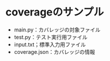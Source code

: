 # coverageのサンプル

- main.py：カバレッジの対象ファイル
- test.py：テスト実行用ファイル
- input.txt；標準入力用ファイル
- coverage.json：カバレッジの情報
